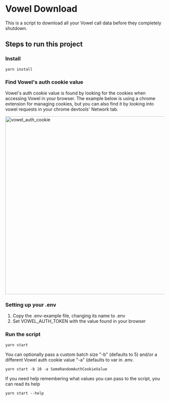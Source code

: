 # Vowel Download

This is a script to download all your Vowel call data before they completely shutdown.

## Steps to run this project

### Install
```
yarn install
```

### Find Vowel's auth cookie value
Vowel's auth cookie value is found by looking for the cookies when accessing Vowel in your browser. The example below is using a chrome extension for managing cookies, but you can also find it by looking into vowel requests in your chrome devtools' Network tab.


<img width="561" alt="vowel_auth_cookie" src="https://github.com/agencyenterprise/vowel-download/assets/5142389/9bfe8f5f-a1b8-47b7-a716-b6310f776452">

### Setting up your .env
1. Copy the .env-example file, changing its name to .env
1. Set VOWEL_AUTH_TOKEN with the value found in your browser

### Run the script
```
yarn start
```
You can optionally pass a custom batch size "-b" (defaults to 5) and/or a different Vowel auth cookie value "-a" (defaults to var in .env.
```
yarn start -b 10 -a SomeRandomAuthCookieValue
```
If you need help remembering what values you can pass to the script, you can read its help
```
yarn start --help
```
